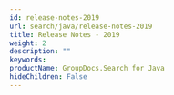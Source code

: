 ```yaml
---
id: release-notes-2019
url: search/java/release-notes-2019
title: Release Notes - 2019
weight: 2
description: ""
keywords: 
productName: GroupDocs.Search for Java
hideChildren: False
---
```

